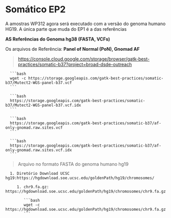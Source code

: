 # Somático EP2

A amostras WP312 agora será executado com a versão do genoma humano HG19.
A única parte que muda do EP1 é a das referências


**AS Referências do Genoma hg38 (FASTA, VCFs)**

Os arquivos de Referência: **Panel of Normal (PoN), Gnomad AF**

> https://console.cloud.google.com/storage/browser/gatk-best-practices/somatic-b37?project=broad-dsde-outreach

      ```bash
      wget -c https://storage.googleapis.com/gatk-best-practices/somatic-b37/Mutect2-WGS-panel-b37.vcf
      ```

      ```bash
      https://storage.googleapis.com/gatk-best-practices/somatic-b37/Mutect2-WGS-panel-b37.vcf.idx
      ```

      ```bash
      https://storage.googleapis.com/gatk-best-practices/somatic-b37/af-only-gnomad.raw.sites.vcf
      ```

      ```bash
      https://storage.googleapis.com/gatk-best-practices/somatic-b37/af-only-gnomad.raw.sites.vcf.idx
      ```
      

> Arquivo no formato FASTA do genoma humano hg19

      1. Diretório Download UCSC hg19:https://hgdownload.soe.ucsc.edu/goldenPath/hg19/chromosomes/

         1. chr9.fa.gz: https://hgdownload.soe.ucsc.edu/goldenPath/hg19/chromosomes/chr9.fa.gz

            ```bash
            wget -c https://hgdownload.soe.ucsc.edu/goldenPath/hg19/chromosomes/chr9.fa.gz
            ```

